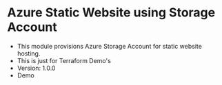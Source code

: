 # Azure Static Website using Storage Account
- This module provisions Azure Storage Account for static website hosting.
- This is just for Terraform Demo's
- Version: 1.0.0
- Demo


